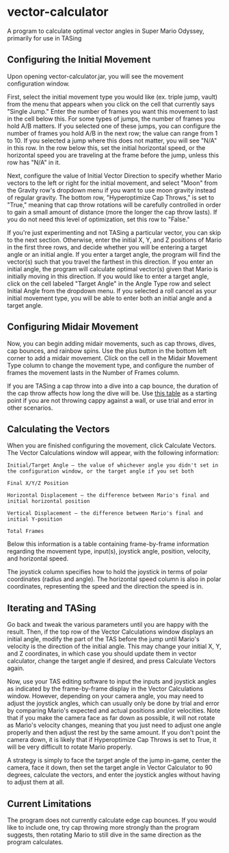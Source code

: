 # vector-calculator
A program to calculate optimal vector angles in Super Mario Odyssey, primarily for use in TASing

## Configuring the Initial Movement
Upon opening vector-calculator.jar, you will see the movement configuration window.

First, select the initial movement type you would like (ex. triple jump, vault) from the menu that appears when you click on the cell that currently says "Single Jump." Enter the number of frames you want this movement to last in the cell below this. For some types of jumps, the number of frames you hold A/B matters. If you selected one of these jumps, you can configure the number of frames you hold A/B in the next row; the value can range from 1 to 10. If you selected a jump where this does not matter, you will see "N/A" in this row. In the row below this, set the initial horizontal speed, or the horizontal speed you are traveling at the frame before the jump, unless this row has "N/A" in it.

Next, configure the value of Initial Vector Direction to specify whether Mario vectors to the left or right for the initial movement, and select "Moon" from the Gravity row's dropdown menu if you want to use moon gravity instead of regular gravity. The bottom row, "Hyperoptimize Cap Throws," is set to "True," meaning that cap throw rotations will be carefully controlled in order to gain a small amount of distance (more the longer the cap throw lasts). If you do not need this level of optimization, set this row to "False."

If you're just experimenting and not TASing a particular vector, you can skip to the next section. Otherwise, enter the initial X, Y, and Z positions of Mario in the first three rows, and decide whether you will be entering a target angle or an initial angle.
If you enter a target angle, the program will find the vector(s) such that you travel the farthest in this direction. If you enter an initial angle, the program will calculate optimal vector(s) given that Mario is initially moving in this direction. If you would like to enter a target angle, click on the cell labeled "Target Angle" in the Angle Type row and select Initial Angle from the dropdown menu. If you selected a roll cancel as your initial movement type, you will be able to enter both an initial angle and a target angle.

## Configuring Midair Movement
Now, you can begin adding midair movements, such as cap throws, dives, cap bounces, and rainbow spins. Use the plus button in the bottom left corner to add a midair movement. Click on the cell in the Midair Movement Type column to change the movement type, and configure the number of frames the movement lasts in the Number of Frames column.

If you are TASing a cap throw into a dive into a cap bounce, the duration of the cap throw affects how long the dive will be. Use [this table](https://docs.google.com/spreadsheets/d/1_MpaK-Ym6sUGMppYo0vVH_JIwWFEt6G1nwNJ_na5e0I/edit#gid=241883068&range=B28) as a starting point if you are not throwing cappy against a wall, or use trial and error in other scenarios.

## Calculating the Vectors
When you are finished configuring the movement, click Calculate Vectors. The Vector Calculations window will appear, with the following information:

    Initial/Target Angle – the value of whichever angle you didn't set in the configuration window, or the target angle if you set both
    
    Final X/Y/Z Position
    
    Horizontal Displacement – the difference between Mario's final and initial horizontal position
    
    Vertical Displacement – the difference between Mario's final and initial Y-position
    
    Total Frames

Below this information is a table containing frame-by-frame information regarding the movement type, input(s), joystick angle, position, velocity, and horizontal speed.

The joystick column specifies how to hold the joystick in terms of polar coordinates (radius and angle). The horizontal speed column is also in polar coordinates, representing the speed and the direction the speed is in.

## Iterating and TASing
Go back and tweak the various parameters until you are happy with the result. Then, if the top row of the Vector Calculations window displays an initial angle, modify the part of the TAS before the jump until Mario's velocity is the direction of the initial angle. This may change your initial X, Y, and Z coordinates, in which case you should update them in vector calculator, change the target angle if desired, and press Calculate Vectors again.

Now, use your TAS editing software to input the inputs and joystick angles as indicated by the frame-by-frame display in the Vector Calculations window. However, depending on your camera angle, you may need to adjust the joystick angles, which can usually only be done by trial and error by comparing Mario's expected and actual positions and/or velocities. Note that if you make the camera face as far down as possible, it will not rotate as Mario's velocity changes, meaning that you just need to adjust one angle properly and then adjust the rest by the same amount. If you don't point the camera down, it is likely that if Hyperoptimize Cap Throws is set to True, it will be very difficult to rotate Mario properly.

A strategy is simply to face the target angle of the jump in-game, center the camera, face it down, then set the target angle in Vector Calculator to 90 degrees, calculate the vectors, and enter the joystick angles without having to adjust them at all.

## Current Limitations

The program does not currently calculate edge cap bounces. If you would like to include one, try cap throwing more strongly than the program suggests, then rotating Mario to still dive in the same direction as the program calculates.
